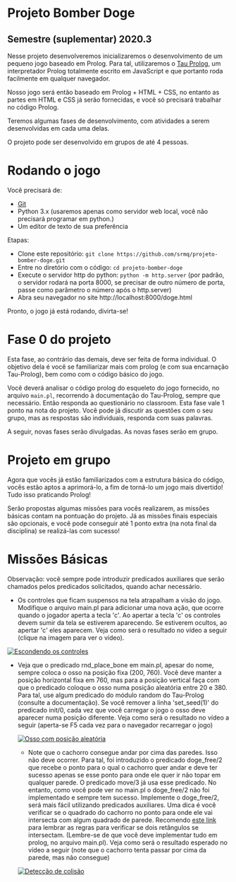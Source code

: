 # Projeto Bomber Doge
## Semestre (suplementar) 2020.3

Nesse projeto desenvolveremos inicializaremos o desenvolvimento de um pequeno
jogo baseado em Prolog. Para tal, utilizaremos o 
[Tau Prolog](http://www.tau-prolog.org/), um interpretador
Prolog totalmente escrito em JavaScript e que portanto roda facilmente em
qualquer navegador.

Nosso jogo será então baseado em Prolog + HTML + CSS, no entanto as partes
em HTML e CSS já serão fornecidas, e você só precisará trabalhar no
código Prolog. 

Teremos algumas fases de desenvolvimento, com atividades a serem desenvolvidas
em cada uma delas.

O projeto pode ser desenvolvido em grupos de até 4 pessoas.

# Rodando o jogo

Você precisará de:
* [Git](https://github.com/srmq/projeto-bomber-doge)
* Python 3.x (usaremos apenas como servidor web local, você não precisará
programar em python.)
* Um editor de texto de sua preferência

Etapas:
* Clone este repositório: `git clone https://github.com/srmq/projeto-bomber-doge.git`
* Entre no diretório com o código: `cd projeto-bomber-doge`
* Execute o servidor http do python: `python -m http.server` 
(por padrão, o servidor rodará na porta 8000, se precisar de outro número de
porta, passe como parâmetro o número após o http.server)
* Abra seu navegador no site http://localhost:8000/doge.html 

Pronto, o jogo já está rodando, divirta-se!

# Fase 0 do projeto

Esta fase, ao contrário das demais, deve ser feita de forma individual.
O objetivo dela é você se familiarizar mais com prolog (e com sua
encarnação Tau-Prolog), bem como com o código básico do jogo.

Você deverá analisar o código prolog do esqueleto do jogo fornecido,
no arquivo `main.pl`, recorrendo à documentação do Tau-Prolog, sempre
que necessário. Então responda ao questionário no classroom. Esta fase
vale 1 ponto na nota do projeto. Você pode já discutir as questões
com o seu grupo, mas as respostas são individuais, responda com
suas palavras.

A seguir, novas fases serão divulgadas. As novas fases serão em grupo.

# Projeto em grupo

Agora que vocês já estão familiarizados com a estrutura básica do código,
vocês estão aptos a aprimorá-lo, a fim de torná-lo um jogo mais
divertido! Tudo isso praticando Prolog!

Serão propostas algumas missões para vocês realizarem, as missões
básicas contam na pontuação do projeto. Já as missões finais
especiais são opcionais, e você pode conseguir até 1 ponto extra
(na nota final da disciplina) se realizá-las com sucesso!

# Missões Básicas

Observação: você sempre pode introduzir predicados auxiliares
que serão chamados pelos predicados solicitados, quando
achar necessário.

* Os controles que ficam suspensos na tela atrapalham a visão do
  jogo. Modifique o arquivo main.pl para adicionar uma nova ação,
  que ocorre quando o jogador aperta a tecla 'c'. Ao apertar a
  tecla 'c' os controles devem sumir da tela se estiverem aparecendo.
  Se estiverem ocultos, ao apertar 'c' eles aparecem. Veja como 
  será o resultado no vídeo a seguir (clique na imagem para ver o vídeo).

[![Escondendo os controles](http://img.youtube.com/vi/OOhle5iMbWU/0.jpg)](https://www.youtube.com/watch?v=OOhle5iMbWU "Escondendo os controles")  

* Veja que o predicado rnd_place_bone em main.pl, apesar do nome,
  sempre coloca o osso na posição fixa (200, 760). Você deve manter
  a posição horizontal fixa em 760, mas para a posição vertical faça
  com que o predicado coloque o osso numa posição aleatória entre
  20 e 380. Para tal, use algum predicado do módulo random do
  Tau-Prolog (consulte a documentação). Se você remover
  a linha 'set_seed(1)' do predicado init/0, cada vez que você
  carregar o jogo o osso deve aparecer numa posição diferente.
  Veja como será o resultado no vídeo a seguir (aperta-se F5 cada vez
  para o navegador recarregar o jogo)

  [![Osso com posição aleatória](http://img.youtube.com/vi/bcVmppalHoE/0.jpg)](https://www.youtube.com/watch?v=bcVmppalHoE "Osso com posição aleatória")  

  * Note que o cachorro consegue andar por cima das paredes. Isso 
    não deve ocorrer. Para tal, foi introduzido o predicado
    doge_free/2 que recebe o ponto para o qual o cachorro
    quer andar e deve ter sucesso apenas se esse ponto para onde ele
    quer ir não topar em qualquer parede. O predicado move/3 já usa esse predicado.
    No entanto, como você pode ver no main.pl o doge_free/2
    não foi implementado e sempre tem sucesso. Implemente o doge_free/2,
    será mais fácil utilizando predicados auxiliares. Uma dica é você
    verificar se o quadrado do cachorro no ponto para onde ele vai
    intersecta com algum quadrado de parede. Recomendo [este link](https://www.hackerearth.com/practice/notes/how-to-check-if-two-rectangles-intersect-or-not/)
    para lembrar as regras para verificar se dois retângulos
    se intersectam. (Lembre-se de que você deve implementar tudo em prolog, no arquivo main.pl). 
    Veja como será o resultado esperado no vídeo a seguir (note que o cachorro tenta passar por cima
    da parede, mas não consegue)

  [![Detecção de colisão](http://img.youtube.com/vi/zmk5BxhiH_s/0.jpg)](https://www.youtube.com/watch?v=zmk5BxhiH_s "Detecção de colisão")